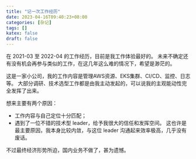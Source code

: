 ```yaml
---
title: "记一次工作经历"
date: 2023-04-16T09:40:23+08:00
categories: [杂记]
tags: []
katex: false
draft: false
---
```


在 2021-03 至 2022-04 的工作经历，目前是我工作体验最好的。
未来不确定还有没有机会再参与类似的工作，在这几年这么难的情况下，希望是渺茫的。

这是一家小公司，我的工作内容是管理AWS资源、EKS集群、CI/CD、监控、日志等。
大部分调研、技术选型工作都是由我主动发起的，可以说我的主观能动性完全发挥了出来。

<!--more-->

想来主要有两个原因：
- 工作内容与自己定位十分匹配；
- 遇到了一位不错的技术型 leader，给予我很大的信任和发挥空间。
  这也许是最主要原因，我本身比较内敛，与这位 leader 沟通起来效率极高，几乎没有废话。

不过最终经济形势所迫，国内业务不做了，甚为遗憾。
